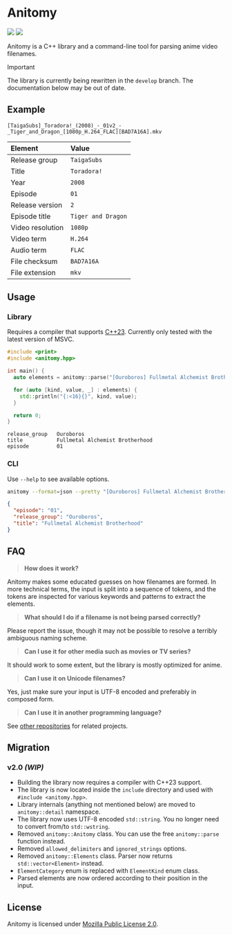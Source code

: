 # Anitomy

[![](https://img.shields.io/github/license/erengy/anitomy)](https://github.com/erengy/anitomy/blob/master/LICENSE)
[![](https://img.shields.io/github/sponsors/erengy?logo=github)](https://github.com/sponsors/erengy)

Anitomy is a C++ library and a command-line tool for parsing anime video filenames.

> [!IMPORTANT]
> The library is currently being rewritten in the `develop` branch. The documentation below may be out of date.

## Example

    [TaigaSubs]_Toradora!_(2008)_-_01v2_-_Tiger_and_Dragon_[1080p_H.264_FLAC][BAD7A16A].mkv

Element|Value
:------|:----
Release group|`TaigaSubs`
Title|`Toradora!`
Year|`2008`
Episode|`01`
Release version|`2`
Episode title|`Tiger and Dragon`
Video resolution|`1080p`
Video term|`H.264`
Audio term|`FLAC`
File checksum|`BAD7A16A`
File extension|`mkv`

## Usage

### Library

Requires a compiler that supports [C++23](https://en.cppreference.com/w/cpp/compiler_support). Currently only tested with the latest version of MSVC.

```cpp
#include <print>
#include <anitomy.hpp>

int main() {
  auto elements = anitomy::parse("[Ouroboros] Fullmetal Alchemist Brotherhood - 01");

  for (auto [kind, value, _] : elements) {
    std::println("{:<16}{}", kind, value);
  }

  return 0;
}
```

```
release_group   Ouroboros
title           Fullmetal Alchemist Brotherhood
episode         01
```

### CLI

Use `--help` to see available options.

```bash
anitomy --format=json --pretty "[Ouroboros] Fullmetal Alchemist Brotherhood - 01"
```

```json
{
  "episode": "01",
  "release_group": "Ouroboros",
  "title": "Fullmetal Alchemist Brotherhood"
}
```

## FAQ

> **How does it work?**

Anitomy makes some educated guesses on how filenames are formed. In more technical terms, the input is split into a sequence of tokens, and the tokens are inspected for various keywords and patterns to extract the elements.

> **What should I do if a filename is not being parsed correctly?**

Please report the issue, though it may not be possible to resolve a terribly ambiguous naming scheme.

> **Can I use it for other media such as movies or TV series?**

It should work to some extent, but the library is mostly optimized for anime.

> **Can I use it on Unicode filenames?**

Yes, just make sure your input is UTF-8 encoded and preferably in composed form.

> **Can I use it in another programming language?**

See [other repositories](https://github.com/search?q=anitomy&type=repositories) for related projects.

## Migration

### v2.0 *(WIP)*

- Building the library now requires a compiler with C++23 support.
- The library is now located inside the `include` directory and used with `#include <anitomy.hpp>`.
- Library internals (anything not mentioned below) are moved to `anitomy::detail` namespace.
- The library now uses UTF-8 encoded `std::string`. You no longer need to convert from/to `std::wstring`.
- Removed `anitomy::Anitomy` class. You can use the free `anitomy::parse` function instead.
- Removed `allowed_delimiters` and `ignored_strings` options.
- Removed `anitomy::Elements` class. Parser now returns `std::vector<Element>` instead.
- `ElementCategory` enum is replaced with `ElementKind` enum class.
- Parsed elements are now ordered according to their position in the input.

## License

Anitomy is licensed under [Mozilla Public License 2.0](https://www.mozilla.org/en-US/MPL/2.0/FAQ/).
